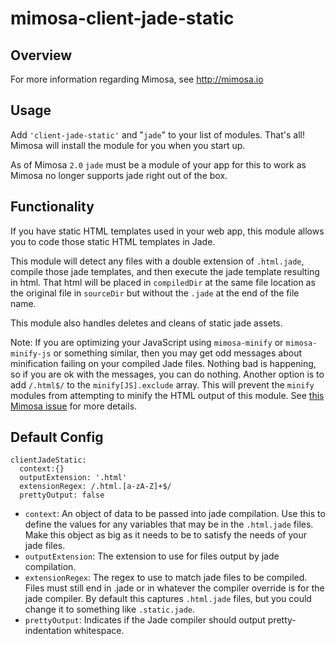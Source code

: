 mimosa-client-jade-static
===========

## Overview

For more information regarding Mimosa, see http://mimosa.io

## Usage

Add `'client-jade-static'` and "`jade`" to your list of modules.  That's all!  Mimosa will install the module for you when you start up.

As of Mimosa `2.0` `jade` must be a module of your app for this to work as Mimosa no longer supports jade right out of the box.

## Functionality

If you have static HTML templates used in your web app, this module allows you to code those static HTML templates in Jade.

This module will detect any files with a double extension of `.html.jade`, compile those jade templates, and then execute the jade template resulting in html. That html will be placed in `compiledDir` at the same file location as the original file in `sourceDir` but without the `.jade` at the end of the file name.

This module also handles deletes and cleans of static jade assets.

Note: If you are optimizing your JavaScript using `mimosa-minify` or `mimosa-minify-js` or something similar, then you may get odd messages about minification failing on your compiled Jade files.  Nothing bad is happening, so if you are ok with the messages, you can do nothing.  Another option is to add `/.html$/` to the `minify[JS].exclude` array. This will prevent the `minify` modules from attempting to minify the HTML output of this module. See [this Mimosa issue](https://github.com/dbashford/mimosa/issues/320) for more details.

## Default Config

```
clientJadeStatic:
  context:{}
  outputExtension: '.html'
  extensionRegex: /.html.[a-zA-Z]+$/
  prettyOutput: false
```

* `context`: An object of data to be passed into jade compilation.  Use this to define the values for any variables that may be in the `.html.jade` files. Make this object as big as it needs to be to satisfy the needs of your jade files.
* `outputExtension`: The extension to use for files output by jade compilation.
* `extensionRegex`: The regex to use to match jade files to be compiled. Files must still end in .jade or in whatever the compiler override is for the jade compiler.  By default this captures `.html.jade` files, but you could change it to something like `.static.jade`.
* `prettyOutput`: Indicates if the Jade compiler should output pretty-indentation whitespace.
